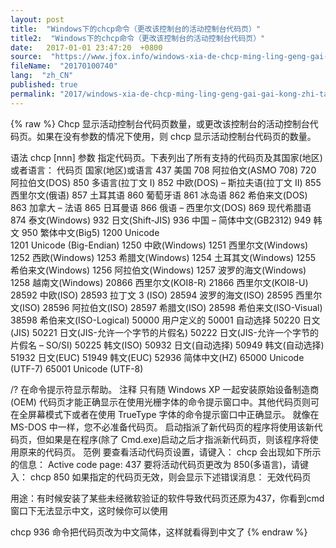 ```yaml
---
layout: post
title:  "Windows下的chcp命令（更改该控制台的活动控制台代码页）"
title2:  "Windows下的chcp命令（更改该控制台的活动控制台代码页）"
date:   2017-01-01 23:47:20  +0800
source:  "https://www.jfox.info/windows-xia-de-chcp-ming-ling-geng-gai-gai-kong-zhi-tai-de-huo-dong-kong-zhi-tai-dai-ma-ye.html"
fileName:  "20170100740"
lang:  "zh_CN"
published: true
permalink: "2017/windows-xia-de-chcp-ming-ling-geng-gai-gai-kong-zhi-tai-de-huo-dong-kong-zhi-tai-dai-ma-ye.html"
---
```

{% raw %}
Chcp 
显示活动控制台代码页数量，或更改该控制台的活动控制台代码页。如果在没有参数的情况下使用，则 chcp 显示活动控制台代码页的数量。

语法 
chcp [nnn] 
参数 
指定代码页。下表列出了所有支持的代码页及其国家(地区)或者语言： 
代码页       国家(地区)或语言 
437          美国 
708          阿拉伯文(ASMO 708)
720          阿拉伯文(DOS)
850          多语言(拉丁文 I) 
852          中欧(DOS) – 斯拉夫语(拉丁文 II) 
855          西里尔文(俄语) 
857          土耳其语 
860          葡萄牙语 
861          冰岛语 
862          希伯来文(DOS)
863          加拿大 – 法语 
865          日耳曼语 
866          俄语 – 西里尔文(DOS) 
869          现代希腊语
874          泰文(Windows)
932          日文(Shift-JIS)
936          中国 – 简体中文(GB2312)
949          韩文
950          繁体中文(Big5)
1200         Unicode        
1201         Unicode (Big-Endian)
1250         中欧(Windows)
1251         西里尔文(Windows)
1252         西欧(Windows)
1253         希腊文(Windows)
1254         土耳其文(Windows)
1255         希伯来文(Windows)
1256         阿拉伯文(Windows)
1257         波罗的海文(Windows)
1258         越南文(Windows)
20866        西里尔文(KOI8-R)
21866        西里尔文(KOI8-U)
28592        中欧(ISO)
28593        拉丁文 3 (ISO)
28594        波罗的海文(ISO)
28595        西里尔文(ISO)
28596        阿拉伯文(ISO)
28597        希腊文(ISO)
28598        希伯来文(ISO-Visual)
38598        希伯来文(ISO-Logical)
50000        用户定义的
50001        自动选择
50220        日文(JIS)
50221        日文(JIS-允许一个字节的片假名)
50222        日文(JIS-允许一个字节的片假名 – SO/SI)
50225        韩文(ISO)
50932        日文(自动选择)
50949        韩文(自动选择)
51932        日文(EUC)
51949        韩文(EUC)
52936        简体中文(HZ)
65000        Unicode (UTF-7)
65001        Unicode (UTF-8)

/? 
在命令提示符显示帮助。 
注释 
只有随 Windows XP 一起安装原始设备制造商 (OEM) 代码页才能正确显示在使用光栅字体的命令提示窗口中。其他代码页则可在全屏幕模式下或者在使用 TrueType 字体的命令提示窗口中正确显示。 
就像在 MS-DOS 中一样，您不必准备代码页。 
启动指派了新代码页的程序将使用该新代码页，但如果是在程序(除了 Cmd.exe)启动之后才指派新代码页，则该程序将使用原来的代码页。 
范例 
要查看活动代码页设置，请键入： 
chcp 
会出现如下所示的信息： 
Active code page: 437 
要将活动代码页更改为 850(多语言)，请键入： 
chcp 850 
如果指定的代码页无效，则会显示下述错误消息： 
无效代码页

用途：有时候安装了某些未经微软验证的软件导致代码页还原为437，你看到cmd窗口下无法显示中文，这时候你可以使用

chcp 936 命令把代码页改为中文简体，这样就看得到中文了
{% endraw %}